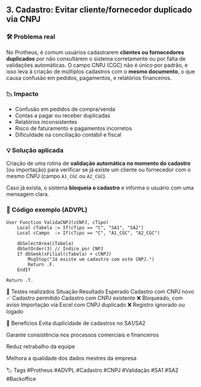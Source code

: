 ## 3. Cadastro: Evitar cliente/fornecedor duplicado via CNPJ

### 🛠 Problema real
No Protheus, é comum usuários cadastrarem **clientes ou fornecedores duplicados** por não consultarem o sistema corretamente ou por falta de validações automáticas. O campo CNPJ (CGC) não é único por padrão, e isso leva à criação de múltiplos cadastros com o **mesmo documento**, o que causa confusão em pedidos, pagamentos, e relatórios financeiros.

### 📉 Impacto
- Confusão em pedidos de compra/venda
- Contas a pagar ou receber duplicadas
- Relatórios inconsistentes
- Risco de faturamento e pagamentos incorretos
- Dificuldade na conciliação contábil e fiscal

### 💡 Solução aplicada
Criação de uma rotina de **validação automática no momento do cadastro** (ou importação) para verificar se já existe um cliente ou fornecedor com o mesmo CNPJ (campo `A1_CGC` ou `A2_CGC`).

Caso já exista, o sistema **bloqueia o cadastro** e informa o usuário com uma mensagem clara.

### 🧾 Código exemplo (ADVPL)
```advpl
User Function ValidaCNPJ(cCNPJ, cTipo)
    Local cTabela := If(cTipo == "C", "SA1", "SA2")
    Local cCampo  := If(cTipo == "C", "A1_CGC", "A2_CGC")

    dbSelectArea(cTabela)
    dbSetOrder(3) // Índice por CNPJ
    If dbSeek(xFilial(cTabela) + cCNPJ)
        MsgStop("Já existe um cadastro com este CNPJ.")
        Return .F.
    EndIf

Return .T.
```
🧪 Testes realizados
Situação	Resultado Esperado
Cadastro com CNPJ novo	✅ Cadastro permitido
Cadastro com CNPJ existente	❌ Bloqueado, com aviso
Importação via Excel com CNPJ duplicado	❌ Registro ignorado ou logado

🎯 Benefícios
Evita duplicidade de cadastros no SA1/SA2

Garante consistência nos processos comerciais e financeiros

Reduz retrabalho da equipe

Melhora a qualidade dos dados mestres da empresa

🏷️ Tags
#Protheus #ADVPL #Cadastro #CNPJ #Validação #SA1 #SA2 #Backoffice
